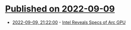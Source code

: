 # [Published on 2022-09-09](index.md)

* [2022-09-09, 21:22:00](https://tech.slashdot.org/story/22/09/09/1923253/intel-reveals-specs-of-arc-gpu?utm_source=rss1.0mainlinkanon&utm_medium=feed) - [Intel Reveals Specs of Arc GPU](https://tech.slashdot.org/story/22/09/09/1923253/intel-reveals-specs-of-arc-gpu?utm_source=rss1.0mainlinkanon&utm_medium=feed)
